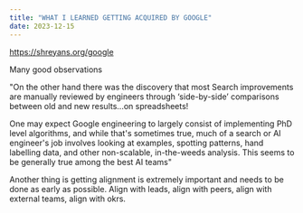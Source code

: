 ```yaml
---
title: "WHAT I LEARNED GETTING ACQUIRED BY GOOGLE"
date: 2023-12-15
---
```


<a href="https://shreyans.org/google">https://shreyans.org/google</a>

Many good observations

&quot;On the other hand there was the discovery that most Search improvements are manually reviewed by engineers through ‘side-by-side’ comparisons between old and new results...on spreadsheets!

One may expect Google engineering to largely consist of implementing PhD level algorithms, and while that's sometimes true, much of a search or AI engineer's job involves looking at examples, spotting patterns, hand labelling data, and other non-scalable, in-the-weeds analysis. This seems to be generally true among the best AI teams&quot;

Another thing is getting alignment is extremely important and needs to be done as early as possible. Align with leads, align with peers, align with external teams, align with okrs.
